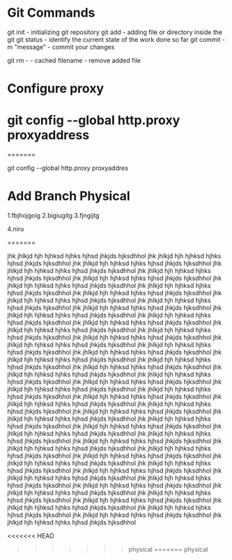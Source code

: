 Git Commands
============

git init - initializing git repository
git add - adding file or directory inside the git
git status - identify the current state of the work done so far
git commit -m "message" - commit your changes

git rm - - cached filename - remove added file


Configure proxy
===============



git config --global http.proxy proxyaddress
=======
=======

git config --global http.proxy proxyaddres


Add Branch Physical
====================
1.fbjhojgoig
2.bigiugitg
3.fjngijtg

4.niru



=======



jhk jhlkjd hjh hjhksd hjhks hjhsd jhkjds hjksdhhol jhk jhlkjd hjh hjhksd hjhks hjhsd jhkjds hjksdhhol jhk jhlkjd hjh hjhksd hjhks hjhsd jhkjds hjksdhhol jhk jhlkjd hjh hjhksd hjhks hjhsd jhkjds hjksdhhol jhk jhlkjd hjh hjhksd hjhks hjhsd jhkjds hjksdhhol jhk jhlkjd hjh hjhksd hjhks hjhsd jhkjds hjksdhhol jhk jhlkjd hjh hjhksd hjhks hjhsd jhkjds hjksdhhol jhk jhlkjd hjh hjhksd hjhks hjhsd jhkjds hjksdhhol jhk jhlkjd hjh hjhksd hjhks hjhsd jhkjds hjksdhhol jhk jhlkjd hjh hjhksd hjhks hjhsd jhkjds hjksdhhol jhk jhlkjd hjh hjhksd hjhks hjhsd jhkjds hjksdhhol jhk jhlkjd hjh hjhksd hjhks hjhsd jhkjds hjksdhhol jhk jhlkjd hjh hjhksd hjhks hjhsd jhkjds hjksdhhol jhk jhlkjd hjh hjhksd hjhks hjhsd jhkjds hjksdhhol jhk jhlkjd hjh hjhksd hjhks hjhsd jhkjds hjksdhhol jhk jhlkjd hjh hjhksd hjhks hjhsd jhkjds hjksdhhol jhk jhlkjd hjh hjhksd hjhks hjhsd jhkjds hjksdhhol jhk jhlkjd hjh hjhksd hjhks hjhsd jhkjds hjksdhhol jhk jhlkjd hjh hjhksd hjhks hjhsd jhkjds hjksdhhol jhk jhlkjd hjh hjhksd hjhks hjhsd jhkjds hjksdhhol jhk jhlkjd hjh hjhksd hjhks hjhsd jhkjds hjksdhhol jhk jhlkjd hjh hjhksd hjhks hjhsd jhkjds hjksdhhol jhk jhlkjd hjh hjhksd hjhks hjhsd jhkjds hjksdhhol jhk jhlkjd hjh hjhksd hjhks hjhsd jhkjds hjksdhhol jhk jhlkjd hjh hjhksd hjhks hjhsd jhkjds hjksdhhol jhk jhlkjd hjh hjhksd hjhks hjhsd jhkjds hjksdhhol jhk jhlkjd hjh hjhksd hjhks hjhsd jhkjds hjksdhhol jhk jhlkjd hjh hjhksd hjhks hjhsd jhkjds hjksdhhol jhk jhlkjd hjh hjhksd hjhks hjhsd jhkjds hjksdhhol jhk jhlkjd hjh hjhksd hjhks hjhsd jhkjds hjksdhhol jhk jhlkjd hjh hjhksd hjhks hjhsd jhkjds hjksdhhol jhk jhlkjd hjh hjhksd hjhks hjhsd jhkjds hjksdhhol jhk jhlkjd hjh hjhksd hjhks hjhsd jhkjds hjksdhhol jhk jhlkjd hjh hjhksd hjhks hjhsd jhkjds hjksdhhol jhk jhlkjd hjh hjhksd hjhks hjhsd jhkjds hjksdhhol jhk jhlkjd hjh hjhksd hjhks hjhsd jhkjds hjksdhhol jhk jhlkjd hjh hjhksd hjhks hjhsd jhkjds hjksdhhol jhk jhlkjd hjh hjhksd hjhks hjhsd jhkjds hjksdhhol jhk jhlkjd hjh hjhksd hjhks hjhsd jhkjds hjksdhhol jhk jhlkjd hjh hjhksd hjhks hjhsd jhkjds hjksdhhol jhk jhlkjd hjh hjhksd hjhks hjhsd jhkjds hjksdhhol jhk jhlkjd hjh hjhksd hjhks hjhsd jhkjds hjksdhhol jhk jhlkjd hjh hjhksd hjhks hjhsd jhkjds hjksdhhol jhk jhlkjd hjh hjhksd hjhks hjhsd jhkjds hjksdhhol jhk jhlkjd hjh hjhksd hjhks hjhsd jhkjds hjksdhhol jhk jhlkjd hjh hjhksd hjhks hjhsd jhkjds hjksdhhol jhk jhlkjd hjh hjhksd hjhks hjhsd jhkjds hjksdhhol jhk jhlkjd hjh hjhksd hjhks hjhsd jhkjds hjksdhhol jhk jhlkjd hjh hjhksd hjhks hjhsd jhkjds hjksdhhol jhk jhlkjd hjh hjhksd hjhks hjhsd jhkjds hjksdhhol jhk jhlkjd hjh hjhksd hjhks hjhsd jhkjds hjksdhhol jhk jhlkjd hjh hjhksd hjhks hjhsd jhkjds hjksdhhol jhk jhlkjd hjh hjhksd hjhks hjhsd jhkjds hjksdhhol jhk jhlkjd hjh hjhksd hjhks hjhsd jhkjds hjksdhhol jhk jhlkjd hjh hjhksd hjhks hjhsd jhkjds hjksdhhol 











<<<<<<< HEAD
>>>>>>> physical
=======
>>>>>>> physical
